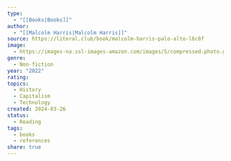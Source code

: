```yaml
---
type:
  - "[[Books|Books]]"
author:
  - "[[Malcolm Harris|Malcolm Harris]]"
source: https://literal.club/book/malcolm-harris-palo-alto-l6c8f
image:
  - https://images-na.ssl-images-amazon.com/images/S/compressed.photo.goodreads.com/books/1655738303i/61108472.jpg
genre:
  - Non-fiction
year: "2022"
rating: 
topics:
  - History
  - Capitalism
  - Technology
created: 2024-03-26
status:
  - Reading
tags:
  - books
  - references
share: true
---
```

